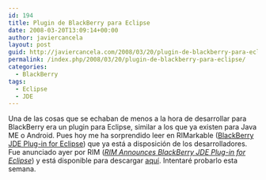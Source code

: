 ```yaml
---
id: 194
title: Plugin de BlackBerry para Eclipse
date: 2008-03-20T13:09:14+00:00
author: javiercancela
layout: post
guid: http://javiercancela.com/2008/03/20/plugin-de-blackberry-para-eclipse/
permalink: /index.php/2008/03/20/plugin-de-blackberry-para-eclipse/
categories:
  - BlackBerry
tags:
  - Eclipse
  - JDE
---
```

Una de las cosas que se echaban de menos a la hora de desarrollar para BlackBerry era un plugin para Eclipse, similar a los que ya existen para Java ME o Android. Pues hoy me ha sorprendido leer en RIMarkable ([BlackBerry JDE Plug-in for Eclipse](http://www.rimarkable.com/blackberry-jde-plug-in-for-eclipse "BlackBerry JDE Plug-in for Eclipse")) que ya está a disposición de los desarrolladores. Fue anunciado ayer por RIM ([_RIM Announces BlackBerry JDE Plug-in for Eclipse_](http://www.rim.com/news/press/2008/pr-18_03_2008-01.shtml "RIM Announces BlackBerry JDE Plug-in for Eclipse")) y está disponible para descargar [aquí](http://na.blackberry.com/eng/developers/downloads/EclipsePlugIn.jsp "Software Download for BlackBerry JDE Plug-In for Eclipse"). Intentaré probarlo esta semana.